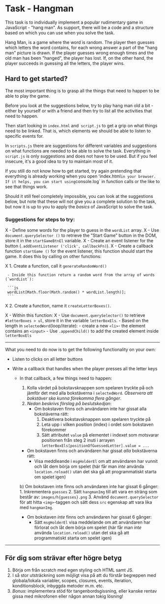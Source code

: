 # Task - Hangman

This task is to individually implement a popular rudimentary game in JavaScript - "hang man". As support, there will be a code and a structure based on which you can use when you solve the task.

Hang Man, is a game where the word is random. The player then guesses which letters the word contains, for each wrong answer a part of the "hang man" picture is drawn. If the player guesses wrong enough times and the old man has been "hanged", the player has lost. If, on the other hand, the player succeeds in guessing all the letters, the player wins.

## Hard to get started?

The most important thing is to grasp all the things that need to happen to be able to play the game.

Before you look at the suggestions below, try to play hang man old a bit - either by yourself or with a friend and then try to list all the activities that need to happen.

Then start looking in `index.html` and` script.js` to get a grip on what things need to be linked. That is, which elements we should be able to listen to specific events for.

In `scripts.js` there are suggestions for different variables and suggestions on what functions are needed to be able to solve the task. Everything in `script.js` is only suggestions and does not have to be used. But if you feel insecure, it's a good idea to try to maintain most of it.

If you still do not know how to get started, try again pretending that everything is already working when you open ʻindex.html`in your browser. If it helps, you can start using`console.log` in function calls or the like to see that things work.

Should it still feel completely impossible, you can look at the suggestions below, but note that these will not give you a complete solution to the task, but now it is up to you to apply the _basics_ of JavaScript to solve the task.

### Suggestions for steps to try:

X - Define some words for the player to guess in the `wordList` array.
X - Use `document.querySelector ()` to retrieve the "Start Game" button in the DOM, store it in the `startGameBtnEl` variable.
X - Create an event listener for the button (`.addEventListener ('click', callbackFn)`).
X - Create a callback function `startGame ()` for the event listener, this function should start the game. It does this by calling on other functions:

X 1. Create a function, call it `generateRandomWord()`

     - Inside this function return a random word from the array of words (`wordList`):

     ```js
     wordList[Math.floor(Math.random() * wordList.length)];
     ```

X 2. Create a function, name it `createLetterBoxes()`.

X - Within this function:
X   - Use `document.querySelector()` to retrieve `#letterBoxes > ul`, store it in the    variable `letterBoxEls`.
    - Based on the length in `selectedWord`(loop/iterate):
      - create a new `<li>`- the element contains an `<input>`
    - Use `.appendChild()` to add the created element inside `letterBoxEls`

---

What you need to do now is to get the following functionality on your own:

- Listen to clicks on all letter buttons
- Write a callback that handles when the player presses all the letter keys

  - In that callback, a few things need to happen:

    1. Kolla värdet på bokstavsknappen som spelaren tryckte på och jämför det med alla bokstäverna i `selectedWord`. _Observera att bokstäver ska kunna förekomma flera gånger_.
    2. _Nedan beskrivs förslag på beslutskedjan_:
       - Om bokstaven finns och användaren inte har gissat alla bokstäverna rätt:
         1. Deaktivera bokstavsknappen som spelaren tryckte på
         2. Leta upp i vilken position (index) i ordet som bokstaven förekommer
         3. Sätt attributet `value` på elementet i indexet som motsvarar positionen från steg 2 inuti i arrayen `letterBoxEls[positionOfGuessedLetter].value = ...`

    - Om bokstaven finns och användaren har gissat _alla_ bokstäverna rätt:
      - Visa meddleande i `msgHolderEl` om att användaren har vunnit och låt dem börja om spelet (här får man _inte_ använda `location.reload()` utan det ska gå att programmatiskt starta om spelet igen)

    b) Om bokstaven inte finns och användaren inte har gissat 6 gånger: 1. Inkrementera `guesses` 2. Sätt `hangmanImg` till att vara en sträng som består av:
    `images/h{guesses}.png` 3. Använd `document.querySelector` för att hitta `<img>`-taggen och sätt dess `src` egenskap att vara lika med `hangmanImg`.

    - Om bokstaven _inte_ finns och användaren har gissat 6 gånger:
      - Sätt `msgHolderEl` visa meddelande om att användaren har förlorat och låt dem börja om spelet (här får man _inte_ använda `location.reload()` utan det ska gå att programmatiskt starta om spelet igen)

---

## För dig som strävar efter högre betyg

1. Börja om från scratch med egen styling och HTML samt JS.
2. I så stor utsträckning som möjligt visa på att du förstår begreppen med globala/lokala variabler, scopes, closures, events, iteration, konditionsblock, inbyggda metoder m.m. etc.
3. _Bonus_: implementera stöd för tangenbordsgissning, eller kanske rentav gissa med mikrofonen eller någon annan tokig lösning!

